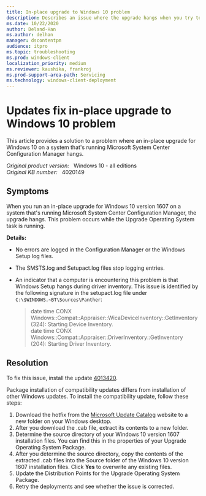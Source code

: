 ```yaml
---
title: In-place upgrade to Windows 10 problem
description: Describes an issue where the upgrade hangs when you try to run an in-place upgrade to Windows 10 version 1607. This issue is resolved by installing a compatibility update.
ms.date: 10/22/2020
author: Deland-Han
ms.author: delhan
manager: dscontentpm
audience: itpro
ms.topic: troubleshooting
ms.prod: windows-client
localization_priority: medium
ms.reviewer: kaushika, frankroj
ms.prod-support-area-path: Servicing
ms.technology: windows-client-deployment
---
```

# Updates fix in-place upgrade to Windows 10 problem

This article provides a solution to a problem where an in-place upgrade for Windows 10 on a system that's running Microsoft System Center Configuration Manager hangs.

_Original product version:_ &nbsp; Windows 10 - all editions  
_Original KB number:_ &nbsp; 4020149

## Symptoms

When you run an in-place upgrade for Windows 10 version 1607 on a system that's running Microsoft System Center Configuration Manager, the upgrade hangs. This problem occurs while the Upgrade Operating System task is running.

**Details:**

- No errors are logged in the Configuration Manager or the Windows Setup log files.
- The SMSTS.log and Setupact.log files stop logging entries.
- An indicator that a computer is encountering this problem is that Windows Setup hangs during driver inventory. This issue is identified by the following signature in the setupact.log file under `C:\$WINDOWS.~BT\Sources\Panther`:

    > date time CONX Windows::Compat::Appraiser::WicaDeviceInventory::GetInventory (324): Starting Device Inventory.  
     date time CONX Windows::Compat::Appraiser::DriverInventory::GetInventory (204): Starting Driver Inventory.

## Resolution

To fix this issue, install the update [4013420](https://support.microsoft.com/help/4013420).

Package installation of compatibility updates differs from installation of other Windows updates. To install the compatibility update, follow these steps:

1. Download the hotfix from the [Microsoft Update Catalog](https://catalog.update.microsoft.com/v7/site/Search.aspx?q=KB4013420) website to a new folder on your Windows desktop.
2. After you download the .cab file, extract its contents to a new folder.
3. Determine the source directory of your Windows 10 version 1607 installation files. You can find this in the properties of your Upgrade Operating System Package.
4. After you determine the source directory, copy the contents of the extracted .cab files into the Source folder of the Windows 10 version 1607 installation files. Click **Yes** to overwrite any existing files.
5. Update the Distribution Points for the Upgrade Operating System Package.
6. Retry the deployments and see whether the issue is corrected.
